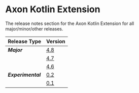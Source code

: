 # Axon Kotlin Extension

The release notes section for the Axon Kotlin Extension for all major/minor/other releases.

| Release Type       | Version                                              |
|:-------------------|:-----------------------------------------------------|
| _**Major**_        | [4.8](rn-kotlin-major-releases.md#release-48)        |
|                    | [4.7](rn-kotlin-major-releases.md#release-47)        |
|                    | [4.6](rn-kotlin-major-releases.md#release-46)        |
| _**Experimental**_ | [0.2](rn-kotlin-experimental-releases.md#release-02) |
|                    | [0.1](rn-kotlin-experimental-releases.md#release-01) |
